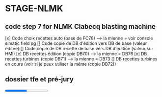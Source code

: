 # STAGE-NLMK
## code step 7 for NLMK Clabecq blasting machine
[x] Code choix recettes auto (base de FC78) --> la mienne = voir console simatic field pg
[] Code copie de DB d'édition vers DB de base (valeur éditée)
[] Code copie de DB recette de base vers DB d'édition (valeur sur HMI)
[x] DB recettes édition (copie DB70) --> la mienne = DB76
[x] DB recettes turbines (copie DB71) --> la mienne = DB73
[] DB recettes turbines en cours (voir si je peux utiliser la même (copie DB72))
## dossier tfe et pré-jury
<progress value="50" max="100"></progress>
